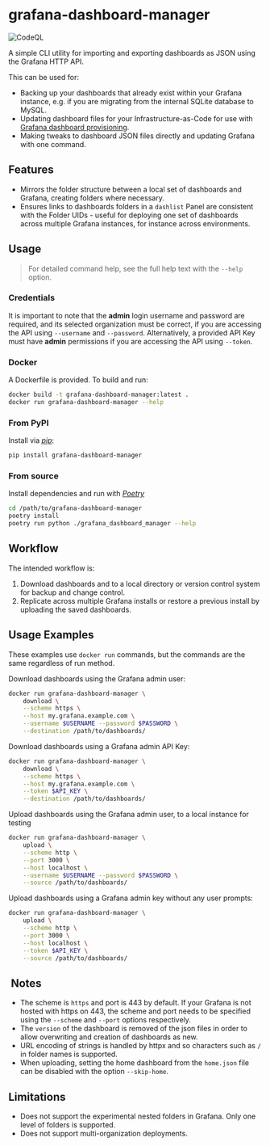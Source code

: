 # grafana-dashboard-manager

![CodeQL](https://github.com/Beam-Connectivity/grafana-dashboard-manager/actions/workflows/codeql-analysis.yml/badge.svg)

A simple CLI utility for importing and exporting dashboards as JSON using the Grafana HTTP API.

This can be used for:

- Backing up your dashboards that already exist within your Grafana instance, e.g. if you are migrating from the internal SQLite database to MySQL.
- Updating dashboard files for your Infrastructure-as-Code for use with [Grafana dashboard provisioning](https://grafana.com/docs/grafana/latest/administration/provisioning/#dashboards).
- Making tweaks to dashboard JSON files directly and updating Grafana with one command.

## Features

- Mirrors the folder structure between a local set of dashboards and Grafana, creating folders where necessary.
- Ensures links to dashboards folders in a `dashlist` Panel are consistent with the Folder UIDs - useful for deploying one set of dashboards across multiple Grafana instances, for instance across environments.

## Usage

> For detailed command help, see the full help text with the `--help` option.

### Credentials

It is important to note that the **admin** login username and password are required, and its selected organization must be correct, if you are accessing the API using `--username` and `--password`. Alternatively, a provided API Key must have **admin** permissions if you are accessing the API using `--token`.

### Docker

A Dockerfile is provided. To build and run:

```sh
docker build -t grafana-dashboard-manager:latest .
docker run grafana-dashboard-manager --help
```

### From PyPI

Install via _[pip](https://pypi.org/project/pip/)_:

```sh
pip install grafana-dashboard-manager
```

### From source

Install dependencies and run with _[Poetry](https://python-poetry.org/)_

```sh
cd /path/to/grafana-dashboard-manager
poetry install
poetry run python ./grafana_dashboard_manager --help
```

## Workflow

The intended workflow is:

1. Download dashboards and to a local directory or version control system for backup and change control.
1. Replicate across multiple Grafana installs or restore a previous install by uploading the saved dashboards.

## Usage Examples

These examples use `docker run` commands, but the commands are the same regardless of run method.

Download dashboards using the Grafana admin user:

```sh
docker run grafana-dashboard-manager \
    download \
    --scheme https \
    --host my.grafana.example.com \
    --username $USERNAME --password $PASSWORD \
    --destination /path/to/dashboards/
```

Download dashboards using a Grafana admin API Key:

```sh
docker run grafana-dashboard-manager \
    download \
    --scheme https \
    --host my.grafana.example.com \
    --token $API_KEY \
    --destination /path/to/dashboards/
```

Upload dashboards using the Grafana admin user, to a local instance for testing

```sh
docker run grafana-dashboard-manager \
    upload \
    --scheme http \
    --port 3000 \
    --host localhost \
    --username $USERNAME --password $PASSWORD \
    --source /path/to/dashboards/
```

Upload dashboards using a Grafana admin key without any user prompts:

```sh
docker run grafana-dashboard-manager \
    upload \
    --scheme http \
    --port 3000 \
    --host localhost \
    --token $API_KEY \
    --source /path/to/dashboards/
```

##  Notes

- The scheme is `https` and port is 443 by default. If your Grafana is not hosted with https on 443, the scheme and port needs to be specified using the `--scheme` and `--port` options respectively.
- The `version` of the dashboard is removed of the json files in order to allow overwriting and creation of dashboards as new.
- URL encoding of strings is handled by httpx and so characters such as `/` in folder names is supported.
- When uploading, setting the home dashboard from the `home.json` file can be disabled with the option `--skip-home`.

## Limitations

- Does not support the experimental nested folders in Grafana. Only one level of folders is supported.
- Does not support multi-organization deployments.
